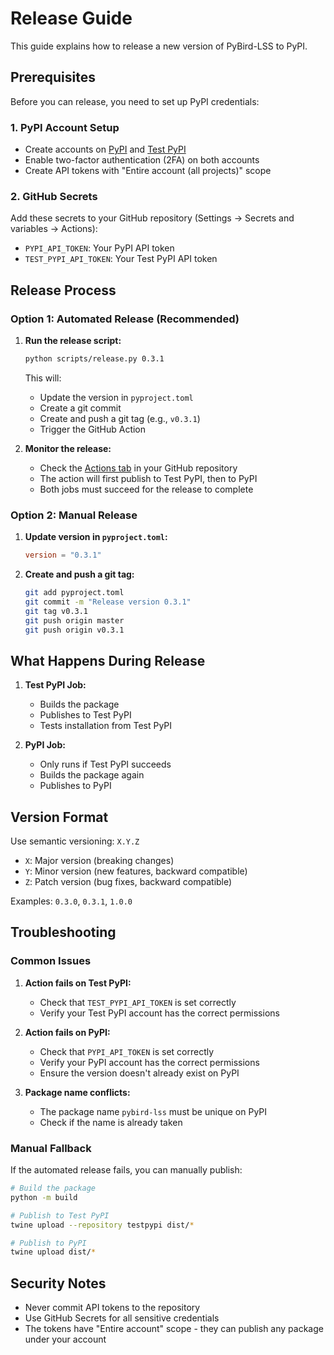 # Release Guide

This guide explains how to release a new version of PyBird-LSS to PyPI.

## Prerequisites

Before you can release, you need to set up PyPI credentials:

### 1. PyPI Account Setup
- Create accounts on [PyPI](https://pypi.org) and [Test PyPI](https://test.pypi.org)
- Enable two-factor authentication (2FA) on both accounts
- Create API tokens with "Entire account (all projects)" scope

### 2. GitHub Secrets
Add these secrets to your GitHub repository (Settings → Secrets and variables → Actions):

- `PYPI_API_TOKEN`: Your PyPI API token
- `TEST_PYPI_API_TOKEN`: Your Test PyPI API token

## Release Process

### Option 1: Automated Release (Recommended)

1. **Run the release script:**
   ```bash
   python scripts/release.py 0.3.1
   ```

   This will:
   - Update the version in `pyproject.toml`
   - Create a git commit
   - Create and push a git tag (e.g., `v0.3.1`)
   - Trigger the GitHub Action

2. **Monitor the release:**
   - Check the [Actions tab](https://github.com/your-repo/actions) in your GitHub repository
   - The action will first publish to Test PyPI, then to PyPI
   - Both jobs must succeed for the release to complete

### Option 2: Manual Release

1. **Update version in `pyproject.toml`:**
   ```toml
   version = "0.3.1"
   ```

2. **Create and push a git tag:**
   ```bash
   git add pyproject.toml
   git commit -m "Release version 0.3.1"
   git tag v0.3.1
   git push origin master
   git push origin v0.3.1
   ```

## What Happens During Release

1. **Test PyPI Job:**
   - Builds the package
   - Publishes to Test PyPI
   - Tests installation from Test PyPI

2. **PyPI Job:**
   - Only runs if Test PyPI succeeds
   - Builds the package again
   - Publishes to PyPI

## Version Format

Use semantic versioning: `X.Y.Z`
- `X`: Major version (breaking changes)
- `Y`: Minor version (new features, backward compatible)
- `Z`: Patch version (bug fixes, backward compatible)

Examples: `0.3.0`, `0.3.1`, `1.0.0`

## Troubleshooting

### Common Issues

1. **Action fails on Test PyPI:**
   - Check that `TEST_PYPI_API_TOKEN` is set correctly
   - Verify your Test PyPI account has the correct permissions

2. **Action fails on PyPI:**
   - Check that `PYPI_API_TOKEN` is set correctly
   - Verify your PyPI account has the correct permissions
   - Ensure the version doesn't already exist on PyPI

3. **Package name conflicts:**
   - The package name `pybird-lss` must be unique on PyPI
   - Check if the name is already taken

### Manual Fallback

If the automated release fails, you can manually publish:

```bash
# Build the package
python -m build

# Publish to Test PyPI
twine upload --repository testpypi dist/*

# Publish to PyPI
twine upload dist/*
```

## Security Notes

- Never commit API tokens to the repository
- Use GitHub Secrets for all sensitive credentials
- The tokens have "Entire account" scope - they can publish any package under your account 